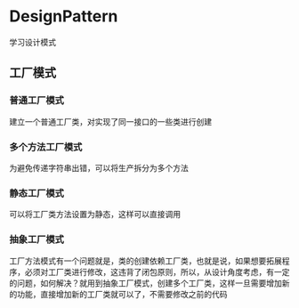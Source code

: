 # DesignPattern
学习设计模式
## 工厂模式 
### 普通工厂模式
建立一个普通工厂类，对实现了同一接口的一些类进行创建
### 多个方法工厂模式
为避免传递字符串出错，可以将生产拆分为多个方法
### 静态工厂模式
可以将工厂类方法设置为静态，这样可以直接调用
### 抽象工厂模式
工厂方法模式有一个问题就是，类的创建依赖工厂类，也就是说，如果想要拓展程序，必须对工厂类进行修改，这违背了闭包原则，所以，从设计角度考虑，有一定的问题，如何解决？就用到抽象工厂模式，创建多个工厂类，这样一旦需要增加新的功能，直接增加新的工厂类就可以了，不需要修改之前的代码
